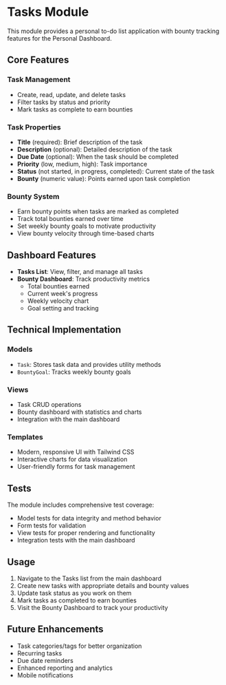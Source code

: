 # Tasks Module

This module provides a personal to-do list application with bounty tracking features for the Personal Dashboard.

## Core Features

### Task Management
- Create, read, update, and delete tasks
- Filter tasks by status and priority
- Mark tasks as complete to earn bounties

### Task Properties
- **Title** (required): Brief description of the task
- **Description** (optional): Detailed description of the task
- **Due Date** (optional): When the task should be completed
- **Priority** (low, medium, high): Task importance
- **Status** (not started, in progress, completed): Current state of the task
- **Bounty** (numeric value): Points earned upon task completion

### Bounty System
- Earn bounty points when tasks are marked as completed
- Track total bounties earned over time
- Set weekly bounty goals to motivate productivity
- View bounty velocity through time-based charts

## Dashboard Features
- **Tasks List**: View, filter, and manage all tasks
- **Bounty Dashboard**: Track productivity metrics
  - Total bounties earned
  - Current week's progress
  - Weekly velocity chart
  - Goal setting and tracking

## Technical Implementation

### Models
- `Task`: Stores task data and provides utility methods
- `BountyGoal`: Tracks weekly bounty goals

### Views
- Task CRUD operations
- Bounty dashboard with statistics and charts
- Integration with the main dashboard

### Templates
- Modern, responsive UI with Tailwind CSS
- Interactive charts for data visualization
- User-friendly forms for task management

## Tests
The module includes comprehensive test coverage:
- Model tests for data integrity and method behavior
- Form tests for validation
- View tests for proper rendering and functionality
- Integration tests with the main dashboard

## Usage
1. Navigate to the Tasks list from the main dashboard
2. Create new tasks with appropriate details and bounty values
3. Update task status as you work on them
4. Mark tasks as completed to earn bounties
5. Visit the Bounty Dashboard to track your productivity

## Future Enhancements
- Task categories/tags for better organization
- Recurring tasks
- Due date reminders
- Enhanced reporting and analytics
- Mobile notifications